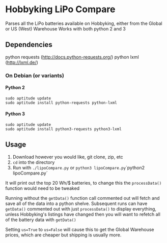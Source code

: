 Hobbyking LiPo Compare
======================

Parses all the LiPo batteries available on Hobbyking, either from the Global or US (West) Warehouse
Works with both python 2 and 3

## Dependencies
python requests (http://docs.python-requests.org/)
python lxml (http://lxml.de/)
### On Debian (or variants)
#### Python 2
```Shell
sudo aptitude update
sudo aptitude install python-requests python-lxml
```
#### Python 3
```Shell
sudo aptitude update
sudo aptitude install python3-requests python3-lxml
```

## Usage
1. Download however you would like, git clone, zip, etc
2. `cd` into the directory
3. Run with `./lipoCompare.py` or `python3 lipoCompare.py`\`python2 lipoCompare.py`

It will print out the top 20 Wh/$ batteries, to change this the `processData()` function would need to be tweaked

Running without the `getData()` function call commented out will fetch and save all of the data into a python shelve.  Subsequent runs can have `getData()` commented out with just `processData()` to display everything, unless Hobbyking's listings have changed then you will want to refetch all of the battery data with `getData()`

Setting `us=True` to `us=False` will cause this to get the Global Warehouse prices, which are cheaper but shipping is usually more.
